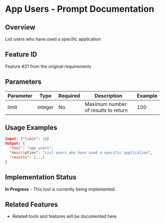 # App Users - Prompt Documentation

## Overview
List users who have used a specific application

## Feature ID
Feature #21 from the original requirements

## Parameters
| Parameter | Type | Required | Description | Example |
|-----------|------|----------|-------------|---------|
| limit | integer | No | Maximum number of results to return | 100 |

## Usage Examples
```json
Input: {"limit": 10}
Output: {
  "tool": "app_users",
  "description": "List users who have used a specific application",
  "results": [...]
}
```

## Implementation Status
**In Progress** - This tool is currently being implemented.

## Related Features
- Related tools and features will be documented here
